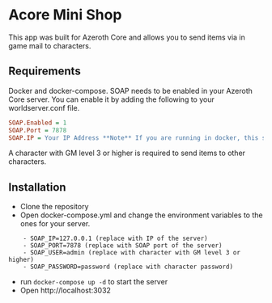 # Acore Mini Shop
This app was built for Azeroth Core and allows you to send items via in game mail to characters.

## Requirements
Docker and docker-compose.
SOAP needs to be enabled in your Azeroth Core server. You can enable it by adding the following to your worldserver.conf file.
```ini
SOAP.Enabled = 1
SOAP.Port = 7878
SOAP.IP = Your IP Address **Note** If you are running in docker, this should be 0.0.0.0
```
A character with GM level 3 or higher is required to send items to other characters.

## Installation
- Clone the repository
- Open docker-compose.yml and change the environment variables to the ones for your server.
```docker
    - SOAP_IP=127.0.0.1 (replace with IP of the server)
    - SOAP_PORT=7878 (replace with SOAP port of the server)
    - SOAP_USER=admin (replace with character with GM level 3 or higher)
    - SOAP_PASSWORD=password (replace with character password)
```
- run `docker-compose up -d` to start the server
- Open http://localhost:3032
